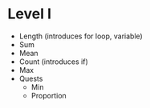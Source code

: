 # Level I

* Length (introduces for loop, variable)
* Sum
* Mean
* Count (introduces if)
* Max
* Quests
    * Min
    * Proportion
